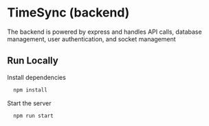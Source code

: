 # TimeSync (backend)

The backend is powered by express and handles API calls, database management, user authentication, and socket management

## Run Locally

Install dependencies

```bash
  npm install
```

Start the server

```bash
  npm run start
```
